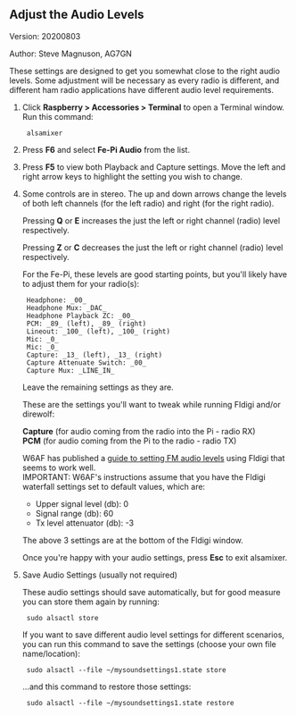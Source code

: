 ## Adjust the Audio Levels

Version: 20200803

Author: Steve Magnuson, AG7GN

These settings are designed to get you somewhat close to the right audio levels.  Some adjustment will be necessary as every radio is different, and different ham radio applications have different audio level requirements.  

1. Click __Raspberry > Accessories > Terminal__ to open a Terminal window. Run this command:

		alsamixer

1. Press __F6__ and select __Fe-Pi Audio__ from the list.  
1. Press __F5__ to view both Playback and Capture settings. Move the left and right arrow keys to highlight the setting you wish to change.
1. Some controls are in stereo.  The up and down arrows change the levels of both left channels (for the left radio) and right (for the right radio).
      
	Pressing __Q__ or __E__ increases the just the left or right channel (radio) level respectively. 
	
	Pressing __Z__ or __C__ decreases the just the left or right channel (radio) level respectively.

	For the Fe-Pi, these levels are good starting points, but you'll likely have to adjust them for your radio(s):

		Headphone: _00_   
		Headphone Mux: _DAC_   
		Headphone Playback ZC: _00_  
		PCM: _89_ (left), _89_ (right)    
		Lineout: _100_ (left), _100_ (right)   
		Mic: _0_   
		Mic: _0_  
		Capture: _13_ (left), _13_ (right)  
		Capture Attenuate Switch: _00_  
		Capture Mux: _LINE_IN_   

	Leave the remaining settings as they are.  

	These are the settings you'll want to tweak while running Fldigi and/or direwolf: 

	__Capture__ (for audio coming from the radio into the Pi - radio RX)  
	__PCM__ (for audio coming from the Pi to the radio - radio TX)

	W6AF has published a [guide to setting FM audio levels](https://w6af.com/local-radio-activity/digital-modes/setting-up-sound-levels-for-fm-digital-operation/) using Fldigi that seems to work well.  
IMPORTANT: W6AF's instructions assume that you have the Fldigi waterfall settings set to default values, which are:
	- Upper signal level (db): 0 
	- Signal range (db): 60
	- Tx level attenuator (db): -3

	The above 3 settings are at the bottom of the Fldigi window.

	Once you're happy with your audio settings, press __Esc__ to exit alsamixer.  

1. Save Audio Settings (usually not required)
	
	These audio settings should save automatically, but for good measure you can store them again by running:

		sudo alsactl store

	If you want to save different audio level settings for different scenarios, 
you can run this command to save the settings (choose your own file name/location):

		sudo alsactl --file ~/mysoundsettings1.state store

	...and this command to restore those settings:

		sudo alsactl --file ~/mysoundsettings1.state restore
	
	


